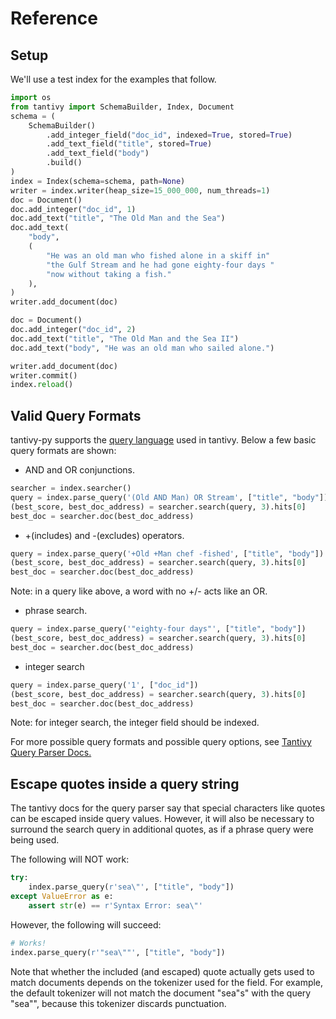 # Reference

## Setup

We'll use a test index for the examples that follow.

```python
import os
from tantivy import SchemaBuilder, Index, Document
schema = (
    SchemaBuilder()
        .add_integer_field("doc_id", indexed=True, stored=True)
        .add_text_field("title", stored=True)
        .add_text_field("body")
        .build()
)
index = Index(schema=schema, path=None)
writer = index.writer(heap_size=15_000_000, num_threads=1)
doc = Document()
doc.add_integer("doc_id", 1)
doc.add_text("title", "The Old Man and the Sea")
doc.add_text(
    "body",
    (
        "He was an old man who fished alone in a skiff in"
        "the Gulf Stream and he had gone eighty-four days "
        "now without taking a fish."
    ),
)
writer.add_document(doc)

doc = Document()
doc.add_integer("doc_id", 2)
doc.add_text("title", "The Old Man and the Sea II")
doc.add_text("body", "He was an old man who sailed alone.")

writer.add_document(doc)
writer.commit()
index.reload()
```

## Valid Query Formats

tantivy-py supports the [query language](https://docs.rs/tantivy/latest/tantivy/query/struct.QueryParser.html#method.parse_query) used in tantivy.
Below a few basic query formats are shown:

 - AND and OR conjunctions.
```python
searcher = index.searcher()
query = index.parse_query('(Old AND Man) OR Stream', ["title", "body"])
(best_score, best_doc_address) = searcher.search(query, 3).hits[0]
best_doc = searcher.doc(best_doc_address)
```

 - +(includes) and -(excludes) operators.
```python
query = index.parse_query('+Old +Man chef -fished', ["title", "body"])
(best_score, best_doc_address) = searcher.search(query, 3).hits[0]
best_doc = searcher.doc(best_doc_address)
```
Note: in a query like above, a word with no +/- acts like an OR.

 - phrase search.
```python
query = index.parse_query('"eighty-four days"', ["title", "body"])
(best_score, best_doc_address) = searcher.search(query, 3).hits[0]
best_doc = searcher.doc(best_doc_address)
```

- integer search
```python
query = index.parse_query('1', ["doc_id"])
(best_score, best_doc_address) = searcher.search(query, 3).hits[0]
best_doc = searcher.doc(best_doc_address)
```
Note: for integer search, the integer field should be indexed.

For more possible query formats and possible query options, see [Tantivy Query Parser Docs.](https://docs.rs/tantivy/latest/tantivy/query/struct.QueryParser.html)

## Escape quotes inside a query string

The tantivy docs for the query parser say that special characters like quotes can be 
escaped inside query values. However, it will also be necessary to surround
the search query in additional quotes, as if a phrase query were being used.

The following will NOT work:

```python
try:
    index.parse_query(r'sea\"', ["title", "body"])
except ValueError as e:
    assert str(e) == r'Syntax Error: sea\"'
```

However, the following will succeed:

```python
# Works!
index.parse_query(r'"sea\""', ["title", "body"])
```

Note that whether the included (and escaped) quote actually gets used
to match documents depends on the tokenizer used for the field. For example,
the default tokenizer will not match the document "sea\"s" with the query
"sea\"", because this tokenizer discards punctuation. 
